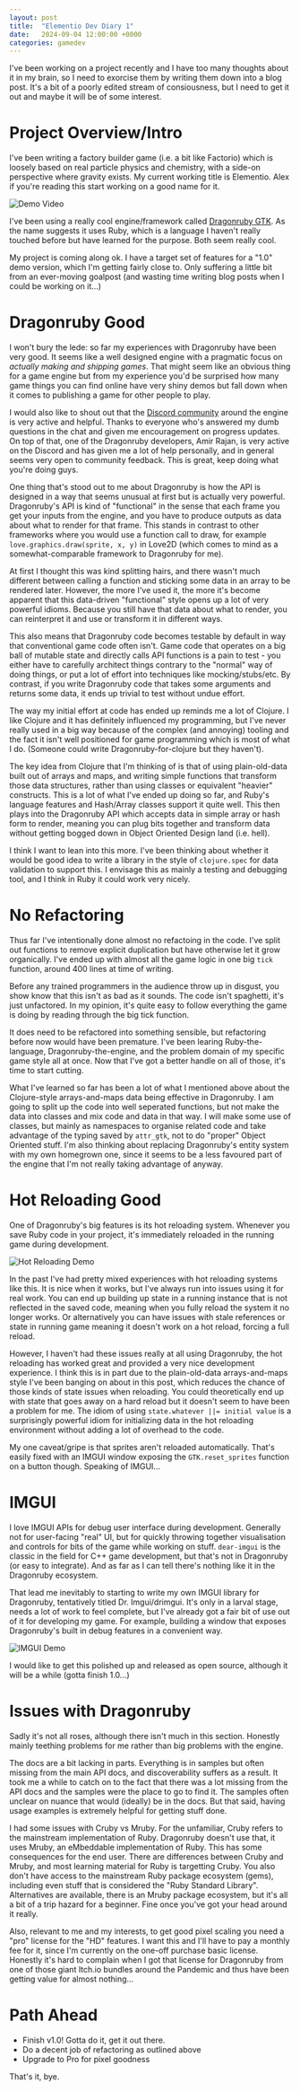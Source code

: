 ```yaml
---
layout: post
title:  "Elementio Dev Diary 1"
date:   2024-09-04 12:00:00 +0000
categories: gamedev
---
```


I've been working on a project recently and I have too many thoughts about it in my brain, so I need to exorcise them by writing them down into a blog post.
It's a bit of a poorly edited stream of consiousness, but I need to get it out and maybe it will be of some interest.

# Project Overview/Intro

I've been writing a factory builder game (i.e. a bit like Factorio) which is loosely based on real particle physics and chemistry, with a side-on perspective where gravity exists.
My current working title is Elementio.
Alex if you're reading this start working on a good name for it.

![Demo Video]({{site.url}}/assets/elementio_demo1.gif)

I've been using a really cool engine/framework called [Dragonruby GTK](https://dragonruby.org/toolkit/game).
As the name suggests it uses Ruby, which is a language I haven't really touched before but have learned for the purpose.
Both seem really cool.

My project is coming along ok.
I have a target set of features for a "1.0" demo version, which I'm getting fairly close to.
Only suffering a little bit from an ever-moving goalpost (and wasting time writing blog posts when I could be working on it...)

# Dragonruby Good

I won't bury the lede: so far my experiences with Dragonruby have been very good.
It seems like a well designed engine with a pragmatic focus on _actually making and shipping games_.
That might seem like an obvious thing for a game engine but from my experience you'd be surprised how many game things you can find online have very shiny demos but fall down when it comes to publishing a game for other people to play.

I would also like to shout out that the [Discord community](https://dragonruby.org/toolkit/game/chat) around the engine is very active and helpful.
Thanks to everyone who's answered my dumb questions in the chat and given me encouragement on progress updates.
On top of that, one of the Dragonruby developers, Amir Rajan, is very active on the Discord and has given me a lot of help personally, and in general seems very open to community feedback.
This is great, keep doing what you're doing guys.

One thing that's stood out to me about Dragonruby is how the API is designed in a way that seems unusual at first but is actually very powerful.
Dragonruby's API is kind of "functional" in the sense that each frame you get your inputs from the engine, and you have to produce outputs as data about what to render for that frame.
This stands in contrast to other frameworks where you would use a function call to draw, for example `love.graphics.draw(sprite, x, y)` in Love2D (which comes to mind as a somewhat-comparable framework to Dragonruby for me).

At first I thought this was kind splitting hairs, and there wasn't much different between calling a function and sticking some data in an array to be rendered later.
However, the more I've used it, the more it's become apparent that this data-driven "functional" style opens up a lot of very powerful idioms.
Because you still have that data about what to render, you can reinterpret it and use or transform it in different ways.

This also means that Dragonruby code becomes testable by default in way that conventional game code often isn't.
Game code that operates on a big ball of mutable state and directly calls API functions is a pain to test - you either have to carefully architect things contrary to the "normal" way of doing things, or put a lot of effort into techniques like mocking/stubs/etc.
By contrast, if you write Dragonruby code that takes some arguments and returns some data, it ends up trivial to test without undue effort.

The way my initial effort at code has ended up reminds me a lot of Clojure.
I like Clojure and it has definitely influenced my programming, but I've never really used in a big way because of the complex (and annoying) tooling and the fact it isn't well positioned for game programming which is most of what I do.
(Someone could write Dragonruby-for-clojure but they haven't).

The key idea from Clojure that I'm thinking of is that of using plain-old-data built out of arrays and maps, and writing simple functions that transform those data structures, rather than using classes or equivalent "heavier" constructs.
This is a lot of what I've ended up doing so far, and Ruby's language features and Hash/Array classes support it quite well.
This then plays into the Dragonruby API which accepts data in simple array or hash form to render, meaning you can plug bits together and transform data without getting bogged down in Object Oriented Design land (i.e. hell).

I think I want to lean into this more.
I've been thinking about whether it would be good idea to write a library in the style of `clojure.spec` for data validation to support this.
I envisage this as mainly a testing and debugging tool, and I think in Ruby it could work very nicely.

# No Refactoring

Thus far I've intentionally done almost no refactoing in the code.
I've split out functions to remove explicit duplication but have otherwise let it grow organically.
I've ended up with almost all the game logic in one big `tick` function, around 400 lines at time of writing.

Before any trained programmers in the audience throw up in disgust, you show know that this isn't as bad as it sounds.
The code isn't spaghetti, it's just unfactored.
In my opinion, it's quite easy to follow everything the game is doing by reading through the big tick function.

It does need to be refactored into something sensible, but refactoring before now would have been premature.
I've been learing Ruby-the-language, Dragonruby-the-engine, and the problem domain of my specific game style all at once.
Now that I've got a better handle on all of those, it's time to start cutting.

What I've learned so far has been a lot of what I mentioned above about the Clojure-style arrays-and-maps data being effective in Dragonruby.
I am going to split up the code into well seperated functions, but not make the data into classes and mix code and data in that way.
I will make some use of classes, but mainly as namespaces to organise related code and take advantage of the typing saved by `attr_gtk`, not to do "proper" Object Oriented stuff.
I'm also thinking about replacing Dragonruby's entity system with my own homegrown one, since it seems to be a less favoured part of the engine that I'm not really taking advantage of anyway.

# Hot Reloading Good

One of Dragonruby's big features is its hot reloading system.
Whenever you save Ruby code in your project, it's immediately reloaded in the running game during development.

![Hot Reloading Demo]({{site.url}}/assets/elementio_hot_reload_demo.gif)

In the past I've had pretty mixed experiences with hot reloading systems like this.
It is nice when it works, but I've always run into issues using it for real work.
You can end up building up state in a running instance that is not reflected in the saved code, meaning when you fully reload the system it no longer works.
Or alternatively you can have issues with stale references or state in running game meaning it doesn't work on a hot reload, forcing a full reload.

However, I haven't had these issues really at all using Dragonruby, the hot reloading has worked great and provided a very nice development experience.
I think this is in part due to the plain-old-data arrays-and-maps style I've been banging on about in this post, which reduces the chance of those kinds of state issues when reloading.
You could theoretically end up with state that goes away on a hard reload but it doesn't seem to have been a problem for me.
The idiom of using `state.whatever ||= initial value` is a surprisingly powerful idiom for initializing data in the hot reloading environment without adding a lot of overhead to the code.

My one caveat/gripe is that sprites aren't reloaded automatically.
That's easily fixed with an IMGUI window exposing the `GTK.reset_sprites` function on a button though.
Speaking of IMGUI...

# IMGUI

I love IMGUI APIs for debug user interface during development.
Generally not for user-facing "real" UI, but for quickly throwing together visualisation and controls for bits of the game while working on stuff.
`dear-imgui` is the classic in the field for C++ game development, but that's not in Dragonruby (or easy to integrate).
And as far as I can tell there's nothing like it in the Dragonruby ecosystem.

That lead me inevitably to starting to write my own IMGUI library for Dragonruby, tentatively titled Dr. Imgui/drimgui.
It's only in a larval stage, needs a lot of work to feel complete, but I've already got a fair bit of use out of it for developing my game.
For example, building a window that exposes Dragonruby's built in debug features in a convenient way.

![IMGUI Demo]({{site.url}}/assets/elementio_imgui_demo.gif)

I would like to get this polished up and released as open source, although it will be a while (gotta finish 1.0...)

# Issues with Dragonruby

Sadly it's not all roses, although there isn't much in this section.
Honestly mainly teething problems for me rather than big problems with the engine.

The docs are a bit lacking in parts.
Everything is in samples but often missing from the main API docs, and discoverability suffers as a result.
It took me a while to catch on to the fact that there was a lot missing from the API docs and the samples were the place to go to find it.
The samples often unclear on nuance that would (ideally) be in the docs.
But that said, having usage examples is extremely helpful for getting stuff done.

I had some issues with Cruby vs Mruby.
For the unfamiliar, Cruby refers to the mainstream implementation of Ruby.
Dragonruby doesn't use that, it uses Mruby, an eMbeddable implementation of Ruby.
This has some consequences for the end user.
There are differences between Cruby and Mruby, and most learning material for Ruby is targetting Cruby.
You also don't have access to the mainstream Ruby package ecosystem (gems), including even stuff that is considered the "Ruby Standard Library".
Alternatives are available, there is an Mruby package ecosystem, but it's all a bit of a trip hazard for a beginner.
Fine once you've got your head around it really.

Also, relevant to me and my interests, to get good pixel scaling you need a "pro" license for the "HD" features.
I want this and I'll have to pay a monthly fee for it, since I'm currently on the one-off purchase basic license.
Honestly it's hard to complain when I got that license for Dragonruby from one of those giant Itch.io bundles around the Pandemic and thus have been getting value for almost nothing...

# Path Ahead

- Finish v1.0! Gotta do it, get it out there.
- Do a decent job of refactoring as outlined above
- Upgrade to Pro for pixel goodness

That's it, bye.
